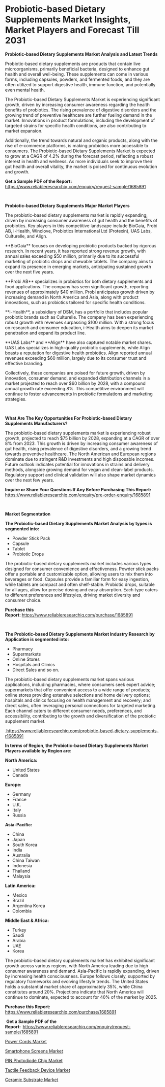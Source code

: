 <p><h1>Probiotic-based Dietary Supplements Market Insights, Market Players and Forecast Till 2031</h1></p><p><strong>Probiotic-based Dietary Supplements Market Analysis and Latest Trends</strong></p>
<p><p>Probiotic-based dietary supplements are products that contain live microorganisms, primarily beneficial bacteria, designed to enhance gut health and overall well-being. These supplements can come in various forms, including capsules, powders, and fermented foods, and they are often utilized to support digestive health, immune function, and potentially even mental health.</p><p>The Probiotic-based Dietary Supplements Market is experiencing significant growth, driven by increasing consumer awareness regarding the health benefits of probiotics. The rising prevalence of digestive disorders and the growing trend of preventive healthcare are further fueling demand in the market. Innovations in product formulations, including the development of targeted strains for specific health conditions, are also contributing to market expansion. </p><p>Additionally, the trend towards natural and organic products, along with the rise of e-commerce platforms, is making probiotics more accessible to consumers. The Probiotic-based Dietary Supplements Market is expected to grow at a CAGR of 4.2% during the forecast period, reflecting a robust interest in health and wellness. As more individuals seek to improve their gut health and overall vitality, the market is poised for continuous evolution and growth.</p></p>
<p><strong>Get a Sample PDF of the Report:&nbsp;</strong> <a href="https://www.reliableresearchiq.com/enquiry/request-sample/1685891?utm_campaign=1138&utm_medium=2&utm_source=Github&utm_content=ia&utm_term=06102024&utm_id=probiotic-based-dietary-supplements">https://www.reliableresearchiq.com/enquiry/request-sample/1685891</a></p>
<p>&nbsp;</p>
<p><strong>Probiotic-based Dietary Supplements Major Market Players</strong></p>
<p><p>The probiotic-based dietary supplements market is rapidly expanding, driven by increasing consumer awareness of gut health and the benefits of probiotics. Key players in this competitive landscape include BioGaia, Probi AB, i-Health, Winclove, Probiotics International Ltd (Protexin), UAS Labs, Culturelle, and Align.</p><p>**BioGaia** focuses on developing probiotic products backed by rigorous research. In recent years, it has reported strong revenue growth, with annual sales exceeding $50 million, primarily due to its successful marketing of probiotic drops and chewable tablets. The company aims to expand its presence in emerging markets, anticipating sustained growth over the next five years.</p><p>**Probi AB** specializes in probiotics for both dietary supplements and food applications. The company has seen significant growth, reporting revenues of approximately $40 million. Probi anticipates growth driven by increasing demand in North America and Asia, along with product innovations, such as probiotics tailored for specific health conditions.</p><p>**i-Health**, a subsidiary of DSM, has a portfolio that includes popular probiotic brands such as Culturelle. The company has been experiencing robust growth with revenues surpassing $100 million. With a strong focus on research and consumer education, i-Health aims to deepen its market penetration and expand its product line.</p><p>**UAS Labs** and **Align** have also captured notable market shares. UAS Labs specializes in high-quality probiotic supplements, while Align boasts a reputation for digestive health probiotics. Align reported annual revenues exceeding $60 million, largely due to its consumer trust and effective branding.</p><p>Collectively, these companies are poised for future growth, driven by innovation, consumer demand, and expanded distribution channels in a market projected to reach over $60 billion by 2028, with a compound annual growth rate exceeding 8%. This competitive environment will continue to foster advancements in probiotic formulations and marketing strategies.</p></p>
<p>&nbsp;</p>
<p><strong>What Are The Key Opportunities For Probiotic-based Dietary Supplements Manufacturers?</strong></p>
<p><p>The probiotic-based dietary supplements market is experiencing robust growth, projected to reach $75 billion by 2028, expanding at a CAGR of over 8% from 2023. This growth is driven by increasing consumer awareness of gut health, rising prevalence of digestive disorders, and a growing trend towards preventive healthcare. The North American and European regions dominate due to stringent R&D investments and high disposable incomes. Future outlook indicates potential for innovations in strains and delivery methods, alongside growing demand for vegan and clean-label products. Regulatory support and clinical validation will also shape market dynamics over the next few years.</p></p>
<p><strong>Inquire or Share Your Questions If Any Before Purchasing This Report:</strong> <a href="https://www.reliableresearchiq.com/enquiry/pre-order-enquiry/1685891?utm_campaign=1138&utm_medium=2&utm_source=Github&utm_content=ia&utm_term=06102024&utm_id=probiotic-based-dietary-supplements">https://www.reliableresearchiq.com/enquiry/pre-order-enquiry/1685891</a></p>
<p>&nbsp;</p>
<p><strong>Market Segmentation</strong></p>
<p><strong>The Probiotic-based Dietary Supplements Market Analysis by types is segmented into:</strong></p>
<p><ul><li>Powder Stick Pack</li><li>Capsule</li><li>Tablet</li><li>Probiotic Drops</li></ul></p>
<p><p>The probiotic-based dietary supplements market includes various types designed for consumer convenience and effectiveness. Powder stick packs offer a portable and customizable option, allowing users to mix them into beverages or food. Capsules provide a familiar form for easy ingestion, while tablets are compact and often shelf-stable. Probiotic drops, suitable for all ages, allow for precise dosing and easy absorption. Each type caters to different preferences and lifestyles, driving market diversity and consumer choice.</p></p>
<p><strong>Purchase this Report:&nbsp;</strong><a href="https://www.reliableresearchiq.com/purchase/1685891?utm_campaign=1138&utm_medium=2&utm_source=Github&utm_content=ia&utm_term=06102024&utm_id=probiotic-based-dietary-supplements">https://www.reliableresearchiq.com/purchase/1685891</a></p>
<p>&nbsp;</p>
<p><strong>The Probiotic-based Dietary Supplements Market Industry Research by Application is segmented into:</strong></p>
<p><ul><li>Pharmacy</li><li>Supermarkets</li><li>Online Stores</li><li>Hospitals and Clinics</li><li>Direct Sales and so on.</li></ul></p>
<p><p>The probiotic-based dietary supplements market spans various applications, including pharmacies, where consumers seek expert advice; supermarkets that offer convenient access to a wide range of products; online stores providing extensive selections and home delivery options; hospitals and clinics focusing on health management and recovery; and direct sales, often leveraging personal connections for targeted marketing. Each channel caters to different consumer needs, preferences, and accessibility, contributing to the growth and diversification of the probiotic supplement market.</p></p>
<p><a href="https://www.reliableresearchiq.com/probiotic-based-dietary-supplements-r1685891?utm_campaign=1138&utm_medium=2&utm_source=Github&utm_content=ia&utm_term=06102024&utm_id=probiotic-based-dietary-supplements">&nbsp;https://www.reliableresearchiq.com/probiotic-based-dietary-supplements-r1685891</a></p>
<p><strong>In terms of Region, the Probiotic-based Dietary Supplements Market Players available by Region are:</strong></p>
<p>
    <p> <strong> North America: </strong>
        <ul>
            <li>United States</li>
            <li>Canada</li>
        </ul>
        </p> 
    <p> <strong> Europe: </strong>
        <ul>
            <li>Germany</li>
            <li>France</li>
            <li>U.K.</li>
            <li>Italy</li>
            <li>Russia</li>
        </ul>
        </p> 
    <p> <strong> Asia-Pacific: </strong>
        <ul>
            <li>China</li>
            <li>Japan</li>
            <li>South Korea</li>
            <li>India</li>
            <li>Australia</li>
            <li>China Taiwan</li>
            <li>Indonesia</li>
            <li>Thailand</li>
            <li>Malaysia</li>
        </ul>
        </p> 
    <p> <strong> Latin America: </strong>
        <ul>
            <li>Mexico</li>
            <li>Brazil</li>
            <li>Argentina Korea</li>
            <li>Colombia</li>
        </ul>
        </p> 
    <p> <strong> Middle East & Africa: </strong>
        <ul>
            <li>Turkey</li>
            <li>Saudi</li>
            <li>Arabia</li>
            <li>UAE</li>
            <li>Korea</li>
        </ul>
    </p>
    </p>
<p><p>The probiotic-based dietary supplements market has exhibited significant growth across various regions, with North America leading due to high consumer awareness and demand. Asia-Pacific is rapidly expanding, driven by increasing health consciousness. Europe follows closely, supported by regulatory frameworks and evolving lifestyle trends. The United States holds a substantial market share of approximately 35%, while China constitutes around 20%. Projections indicate that North America will continue to dominate, expected to account for 40% of the market by 2025.</p></p>
<p><strong>Purchase this Report: </strong><a href="https://www.reliableresearchiq.com/purchase/1685891?utm_campaign=1138&utm_medium=2&utm_source=Github&utm_content=ia&utm_term=06102024&utm_id=probiotic-based-dietary-supplements">https://www.reliableresearchiq.com/purchase/1685891</a></p>
<p>&nbsp;<strong>Get a Sample PDF of the Report:&nbsp;&nbsp;</strong><a href="https://www.reliableresearchiq.com/enquiry/request-sample/1685891?utm_campaign=1138&utm_medium=2&utm_source=Github&utm_content=ia&utm_term=06102024&utm_id=probiotic-based-dietary-supplements">https://www.reliableresearchiq.com/enquiry/request-sample/1685891</a></p>
<p><strong></strong></p>
<p><p><a href="https://www.linkedin.com/pulse/booming-power-cords-market-sector-analysis-growth-projections-ru9me?utm_campaign=1138&utm_medium=2&utm_source=Github&utm_content=ia&utm_term=06102024&utm_id=probiotic-based-dietary-supplements">Power Cords Market</a></p><p><a href="https://issuu.com/reportprime-2/docs/smartphone-screens-market-size-2030_6a19dda10c70e9?utm_campaign=1138&utm_medium=2&utm_source=Github&utm_content=ia&utm_term=06102024&utm_id=probiotic-based-dietary-supplements">Smartphone Screens Market</a></p><p><a href="https://issuu.com/reportprime-2/docs/pin-photodiode-chip-market-size-203_b3cc7874f5ef37?utm_campaign=1138&utm_medium=2&utm_source=Github&utm_content=ia&utm_term=06102024&utm_id=probiotic-based-dietary-supplements">PIN Photodiode Chip Market</a></p><p><a href="https://www.linkedin.com/pulse/global-tactile-feedback-device-industry-analysis-share-growth-vsdoe?utm_campaign=1138&utm_medium=2&utm_source=Github&utm_content=ia&utm_term=06102024&utm_id=probiotic-based-dietary-supplements">Tactile Feedback Device Market</a></p><p><a href="https://www.linkedin.com/pulse/global-ceramic-substrate-market-trends-forecasts-strategic-analysis-ym0de?utm_campaign=1138&utm_medium=2&utm_source=Github&utm_content=ia&utm_term=06102024&utm_id=probiotic-based-dietary-supplements">Ceramic Substrate Market</a></p></p>